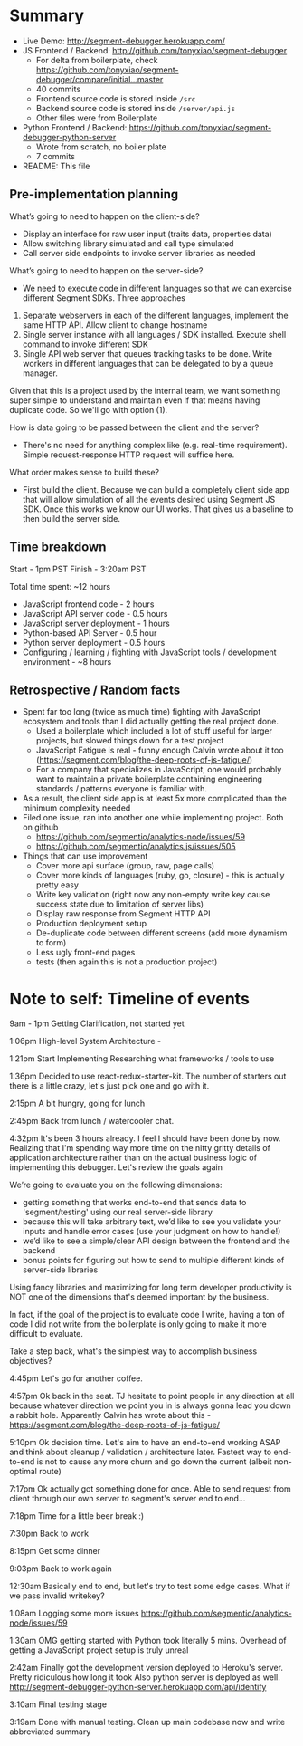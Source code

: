# Summary

* Live Demo: http://segment-debugger.herokuapp.com/
* JS Frontend / Backend: http://github.com/tonyxiao/segment-debugger
  * For delta from boilerplate, check https://github.com/tonyxiao/segment-debugger/compare/initial...master
  * 40 commits
  * Frontend source code is stored inside `/src`
  * Backend source code is stored inside `/server/api.js`
  * Other files were from Boilerplate
* Python Frontend / Backend: https://github.com/tonyxiao/segment-debugger-python-server
  * Wrote from scratch, no boiler plate
  * 7 commits
* README: This file

## Pre-implementation planning

What’s going to need to happen on the client-side?
* Display an interface for raw user input (traits data, properties data)
* Allow switching library simulated and call type simulated
* Call server side endpoints to invoke server libraries as needed

What’s going to need to happen on the server-side?
* We need to execute code in different languages so that we can exercise different
Segment SDKs. Three approaches
1) Separate webservers in each of the different languages, implement the same HTTP API. 
Allow client to change hostname
2) Single server instance with all languages / SDK installed. Execute shell command to invoke different SDK
3) Single API web server that queues tracking tasks to be done. Write workers in different 
languages that can be delegated to by a queue manager. 

Given that this is a project used by the internal team, we want something super simple
to understand and maintain even if that means having duplicate code. So we'll go with
option (1).

How is data going to be passed between the client and the server?
* There's no need for anything complex like (e.g. real-time requirement). 
Simple request-response HTTP request will suffice here.

What order makes sense to build these?
* First build the client. Because we can build a completely client side app that
will allow simulation of all the events desired using Segment JS SDK. Once this 
works we know our UI works. That gives us a baseline to then build the server side.

## Time breakdown
Start - 1pm PST
Finish - 3:20am PST

Total time spent: ~12 hours

* JavaScript frontend code - 2 hours
* JavaScript API server code - 0.5 hours
* JavaScript server deployment - 1 hours
* Python-based API Server - 0.5 hour
* Python server deployment - 0.5 hours
* Configuring / learning / fighting with JavaScript tools / development environment - ~8 hours

## Retrospective / Random facts
* Spent far too long (twice as much time) fighting with JavaScript ecosystem and tools
  than I did actually getting the real project done.
  * Used a boilerplate which included a lot of stuff useful for larger projects, but slowed things down for a test project
  * JavaScript Fatigue is real - funny enough Calvin wrote about it too (https://segment.com/blog/the-deep-roots-of-js-fatigue/)
  * For a company that specializes in JavaScript, one would probably want to maintain a private boilerplate
  containing engineering standards / patterns everyone is familiar with. 
* As a result, the client side app is at least 5x more complicated than the minimum complexity needed
* Filed one issue, ran into another one while implementing project. Both on github
  * https://github.com/segmentio/analytics-node/issues/59
  * https://github.com/segmentio/analytics.js/issues/505
* Things that can use improvement
  * Cover more api surface (group, raw, page calls)
  * Cover more kinds of languages (ruby, go, closure) - this is actually pretty easy
  * Write key validation (right now any non-empty write key cause success state due to limitation of server libs)
  * Display raw response from Segment HTTP API
  * Production deployment setup
  * De-duplicate code between different screens (add more dynamism to form)
  * Less ugly front-end pages
  * tests (then again this is not a production project)



# Note to self: Timeline of events

9am - 1pm
Getting Clarification, not started yet

1:06pm
High-level System Architecture - 

1:21pm
Start Implementing
Researching what frameworks / tools to use

1:36pm
Decided to use react-redux-starter-kit. The number of starters out there is a little crazy,
let's just pick one and go with it. 

2:15pm
A bit hungry, going for lunch

2:45pm
Back from lunch / watercooler chat.

4:32pm
It's been 3 hours already. I feel I should have been done by now. 
Realizing that I'm spending way more time on the nitty gritty details of application architecture
rather than on the actual business logic of implementing this debugger. Let's review the goals again

We’re going to evaluate you on the following dimensions:
* getting something that works end-to-end that sends data to 'segment/testing' using our real server-side library
* because this will take arbitrary text, we’d like to see you validate your inputs and handle error cases (use your judgment on how to handle!)
* we’d like to see a simple/clear API design between the frontend and the backend
* bonus points for figuring out how to send to multiple different kinds of server-side libraries

Using fancy libraries and maximizing for long term developer productivity is NOT one of the dimensions that's
deemed important by the business. 

In fact, if the goal of the project is to evaluate code I write, having a ton of code I did not write from the boilerplate
is only going to make it more difficult to evaluate. 

Take a step back, what's the simplest way to accomplish business objectives?

4:45pm
Let's go for another coffee.

4:57pm
Ok back in the seat. TJ hesitate to point people in any direction at all because
whatever direction we point you in is always gonna lead you down a rabbit hole.
Apparently Calvin has wrote about this - https://segment.com/blog/the-deep-roots-of-js-fatigue/

5:10pm
Ok decision time. Let's aim to have an end-to-end working ASAP and think
about cleanup / validation / architecture later. Fastest way to end-to-end is not 
to cause any more churn and go down the current (albeit non-optimal route)

7:17pm
Ok actually got something done for once. Able to send request from client through our own server 
to segment's server end to end...

7:18pm
Time for a little beer break :) 

7:30pm 
Back to work

8:15pm
Get some dinner

9:03pm
Back to work again 

12:30am
Basically end to end, but let's try to test some edge cases. What if we pass invalid writekey?

1:08am
Logging some more issues
https://github.com/segmentio/analytics-node/issues/59

1:30am
OMG getting started with Python took literally 5 mins. Overhead of getting a
JavaScript project setup is truly unreal

2:42am
Finally got the development version deployed to Heroku's server. Pretty ridiculous how long it took
Also python server is deployed as well. 
http://segment-debugger-python-server.herokuapp.com/api/identify

3:10am
Final testing stage

3:19am
Done with manual testing. Clean up main codebase now and write abbreviated summary

